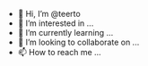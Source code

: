 - 👋 Hi, I’m @teerto
- 👀 I’m interested in ...
- 🌱 I’m currently learning ...
- 💞️ I’m looking to collaborate on ...
- 📫 How to reach me ...

<!---
teerto/teerto is a ✨ special ✨ repository because its `README.md` (this file) appears on your GitHub profile.
You can click the Preview link to take a look at your changes.
--->

